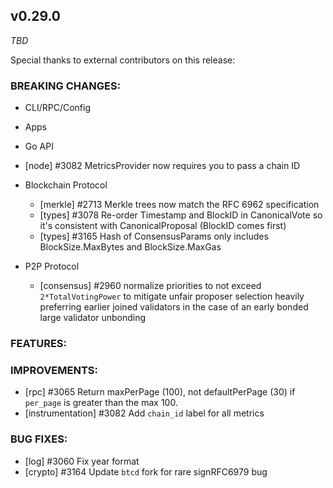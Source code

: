 ## v0.29.0

*TBD*

Special thanks to external contributors on this release:

### BREAKING CHANGES:

* CLI/RPC/Config

* Apps

* Go API
- [node] \#3082 MetricsProvider now requires you to pass a chain ID

* Blockchain Protocol
  * [merkle] \#2713 Merkle trees now match the RFC 6962 specification
  * [types] \#3078 Re-order Timestamp and BlockID in CanonicalVote so it's
    consistent with CanonicalProposal (BlockID comes
    first)
  * [types] \#3165 Hash of ConsensusParams only includes BlockSize.MaxBytes and
    BlockSize.MaxGas

* P2P Protocol
  - [consensus] \#2960 normalize priorities to not exceed `2*TotalVotingPower` to mitigate unfair proposer selection 
    heavily preferring earlier joined validators in the case of an early bonded large validator unbonding

### FEATURES:

### IMPROVEMENTS:
- [rpc] \#3065 Return maxPerPage (100), not defaultPerPage (30) if `per_page` is greater than the max 100.
- [instrumentation] \#3082 Add `chain_id` label for all metrics

### BUG FIXES:
- [log] \#3060 Fix year format
- [crypto] \#3164 Update `btcd` fork for rare signRFC6979 bug
